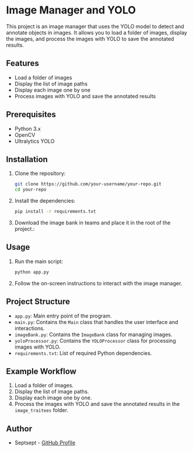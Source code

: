 # Image Manager and YOLO

This project is an image manager that uses the YOLO model to detect and annotate objects in images. It allows you to load a folder of images, display the images, and process the images with YOLO to save the annotated results.

## Features

- Load a folder of images
- Display the list of image paths
- Display each image one by one
- Process images with YOLO and save the annotated results

## Prerequisites

- Python 3.x
- OpenCV
- Ultralytics YOLO

## Installation

1. Clone the repository:
    ```bash
    git clone https://github.com/your-username/your-repo.git
    cd your-repo
    ```

2. Install the dependencies:
    ```bash
    pip install -r requirements.txt
    ```

3. Download the image bank in teams and place it in the root of the project.:

## Usage

1. Run the main script:
    ```bash
    python app.py
    ```

2. Follow the on-screen instructions to interact with the image manager.

## Project Structure

- `app.py`: Main entry point of the program.
- `main.py`: Contains the `Main` class that handles the user interface and interactions.
- `imageBank.py`: Contains the `ImageBank` class for managing images.
- `yoloProcessor.py`: Contains the `YOLOProcessor` class for processing images with YOLO.
- `requirements.txt`: List of required Python dependencies.

## Example Workflow

1. Load a folder of images.
2. Display the list of image paths.
3. Display each image one by one.
4. Process the images with YOLO and save the annotated results in the `image_traitees` folder.

## Author

- Septsept - [GitHub Profile](https://github.com/septsept)
